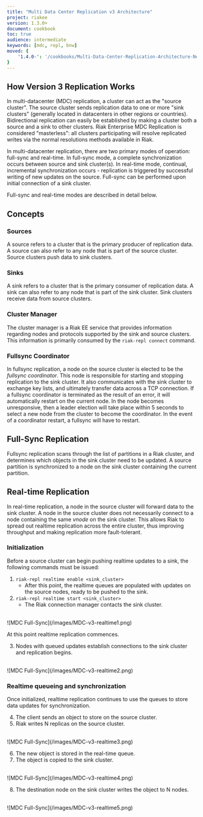 ```yaml
---
title: "Multi Data Center Replication v3 Architecture"
project: riakee
version: 1.3.0+
document: cookbook
toc: true
audience: intermediate
keywords: [mdc, repl, bnw]
moved: {
    '1.4.0-': '/cookbooks/Multi-Data-Center-Replication-Architecture-New'
}
---
```


## How Version 3 Replication Works

In multi-datacenter (MDC) replication, a cluster can act as the "source cluster". The source cluster sends replication data to one or more "sink clusters" (generally located in datacenters in other regions or countries). Bidirectional replication can easily be established by making a cluster both a source and a sink to other clusters. Riak Enterprise MDC Replication is considered "masterless": all clusters participating will resolve replicated writes via the normal resolutions methods available in Riak.

In multi-datacenter replication, there are two primary modes of operation: full-sync and real-time. In full-sync mode, a complete synchronization occurs between source and sink cluster(s). In real-time mode, continual, incremental synchronization occurs - replication is triggered by successful writing of new updates on the source. Full-sync can be performed upon initial connection of a sink cluster.

Full-sync and real-time modes are described in detail below. 

## Concepts

### Sources

A source refers to a cluster that is the primary producer of replication data. A source can also refer to any node that is part of the source cluster. Source clusters push data to sink clusters.

### Sinks

A sink refers to a cluster that is the primary consumer of replication data. A sink can also refer to any node that is part of the sink cluster. Sink clusters receive data from source clusters.

### Cluster Manager

The cluster manager is a Riak EE service that provides information regarding nodes and protocols supported by the sink and source clusters. This information is primarily consumed by the `riak-repl connect` command. 

### Fullsync Coordinator

In fullsync replication, a node on the source cluster is elected to be the *fullsync coordinator*. This node is responsible for starting and stopping replication to the sink cluster. It also communicates with the sink cluster to exchange key lists, and ultimately transfer data across a TCP connection. If a fullsync coordinator is terminated as the result of an error, it will automatically restart on the current node. In the node becomes unresponsive, then a leader election will take place within 5 seconds to select a new node from the cluster to become the coordinator. In the event of a coordinator restart, a fullsync will have to restart.


## Full-Sync Replication

Fullsync replication scans through the list of partitions in a Riak cluster, and determines which objects in the sink cluster need to be updated. A source partition is synchronized to a node on the sink cluster containing the current partition.
 
## Real-time Replication

In real-time replication, a node in the source cluster will forward data to the sink cluster. A node in the source cluster does not necessarily connect to a node containing the same *vnode* on the sink cluster. This allows Riak to spread out realtime replication across the entire cluster, thus improving throughput and making replication more fault-tolerant.

### Initialization
Before a source cluster can begin pushing realtime updates to a sink, the following commands must be issued:

1. `riak-repl realtime enable <sink_cluster>`
    * After this point, the realtime queues are populated with updates on the source nodes, ready to be pushed to the sink.
2. `riak-repl realtime start <sink_cluster>`
    * The Riak connection manager contacts the sink cluster.

<br>
![MDC Full-Sync](/images/MDC-v3-realtime1.png)
<br>

At this point realtime replication commences.

<ol start="3">
<li>Nodes with queued updates establish connections to the sink cluster and replication begins.</li>
</ol>

<br>
![MDC Full-Sync](/images/MDC-v3-realtime2.png)
<br>

### Realtime queueing and synchronization

Once initialized, realtime replication continues to use the queues to store data updates for synchronization.

<ol start="4">
<li>The client sends an object to store on the source cluster.</li>
<li>Riak writes N replicas on the source cluster.</li>
</ol>

<br>
![MDC Full-Sync](/images/MDC-v3-realtime3.png)
<br>

<ol start="6">
<li>The new object is stored in the real-time queue.</li>
<li>The object is copied to the sink cluster.</li>
</ol>

<br>
![MDC Full-Sync](/images/MDC-v3-realtime4.png)
<br>

<ol start="8">
<li>The destination node on the sink cluster writes the object to N nodes.</li>
</ol>

<br>
![MDC Full-Sync](/images/MDC-v3-realtime5.png)
<br>

